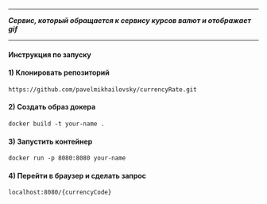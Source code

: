 ***
***Сервис, который обращается к сервису курсов валют и отображает gif***
***
#### Инструкция по запуску
#### 1) Клонировать репозиторий
    https://github.com/pavelmikhailovsky/currencyRate.git
#### 2) Создать образ докера
    docker build -t your-name .
#### 3) Запустить контейнер
    docker run -p 8080:8080 your-name
#### 4) Перейти в браузер и сделать запрос
    localhost:8080/{currencyCode}
